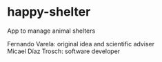 # happy-shelter
App to manage animal shelters  

Fernando Varela: original idea and scientific adviser  
Micael Díaz Trosch: software developer  

